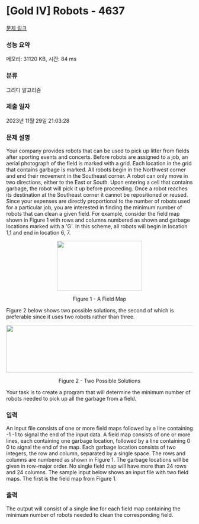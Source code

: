 # [Gold IV] Robots - 4637 

[문제 링크](https://www.acmicpc.net/problem/4637) 

### 성능 요약

메모리: 31120 KB, 시간: 84 ms

### 분류

그리디 알고리즘

### 제출 일자

2023년 11월 29일 21:03:28

### 문제 설명

<p>Your company provides robots that can be used to pick up litter from fields after sporting events and concerts. Before robots are assigned to a job, an aerial photograph of the field is marked with a grid. Each location in the grid that contains garbage is marked. All robots begin in the Northwest corner and end their movement in the Southeast corner. A robot can only move in two directions, either to the East or South. Upon entering a cell that contains garbage, the robot will pick it up before proceeding. Once a robot reaches its destination at the Southeast corner it cannot be repositioned or reused. Since your expenses are directly proportional to the number of robots used for a particular job, you are interested in finding the minimum number of robots that can clean a given field. For example, consider the field map shown in Figure 1 with rows and columns numbered as shown and garbage locations marked with a 'G'. In this scheme, all robots will begin in location 1,1 and end in location 6, 7.</p>

<p style="text-align: center;"><img alt="" src="https://onlinejudgeimages.s3-ap-northeast-1.amazonaws.com/problem/4637/1.gif" style="height:134px; width:230px"></p>

<p style="text-align: center;">Figure 1 - A Field Map</p>

<p>Figure 2 below shows two possible solutions, the second of which is preferable since it uses two robots rather than three.</p>

<p style="text-align: center;"><img alt="" src="https://onlinejudgeimages.s3-ap-northeast-1.amazonaws.com/problem/4637/2.gif" style="height:128px; width:520px"></p>

<p style="text-align: center;">Figure 2 - Two Possible Solutions</p>

<p>Your task is to create a program that will determine the minimum number of robots needed to pick up all the garbage from a field.</p>

### 입력 

 <p>An input file consists of one or more field maps followed by a line containing -1 -1 to signal the end of the input data. A field map consists of one or more lines, each containing one garbage location, followed by a line containing 0 0 to signal the end of the map. Each garbage location consists of two integers, the row and column, separated by a single space. The rows and columns are numbered as shown in Figure 1. The garbage locations will be given in row-major order. No single field map will have more than 24 rows and 24 columns. The sample input below shows an input file with two field maps. The first is the field map from Figure 1.</p>

### 출력 

 <p>The output will consist of a single line for each field map containing the minimum number of robots needed to clean the corresponding field.</p>

